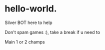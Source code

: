 # hello-world. 

Silver BOT here to help

Don't spam games :), take a break if u need to 

Main 1 or 2 champs 
